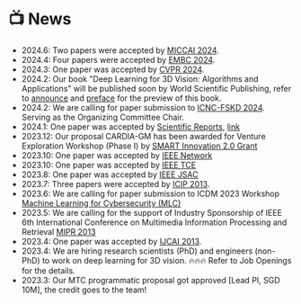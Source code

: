 # 📺 News
- 2024.6: Two papers were accepted by <a href="https://conferences.miccai.org/2024/en/">MICCAI 2024</a>.
- 2024.4: Four papers were accepted by <a href="https://embc.embs.org/2024/">EMBC 2024</a>.
- 2024.3: One paper was accepted by <a href="https://cvpr.thecvf.com/">CVPR 2024</a>.
- 2024.2: Our book "Deep Learning for 3D Vision: Algorithms and Applications" will be published soon by World Scientific Publishing, refer to <a href="https://www.worldscientific.com/worldscibooks/10.1142/13683#t=aboutBook">announce</a> and <a href="https://www.researchgate.net/publication/375467662_Deep_Learning_for_3D_Vision_Algorithms_and_Applications#fullTextFileContent">preface</a> for the preview of this book.   
- 2024.2: We are calling for paper submission to <a href="https://sse.sysu.edu.cn/icnc2024/index.htm">ICNC-FSKD 2024</a>. Serving as the Organizing Committee Chair.  
- 2024.1: One paper was accepted by <a href="https://www.nature.com/srep/">Scientific Reports</a>, <a href="https://rdcu.be/dwC0L">link</a>
- 2023.12: Our proposal CARDIA-GM has been awarded for Venture Exploration Workshop (Phase I) by <a href="https://smart.mit.edu/innovation-centre/our-program/innovation-2-0">SMART Innovation 2.0 Grant</a>
- 2023.10: One paper was accepted by <a href="https://ieeexplore.ieee.org/xpl/RecentIssue.jsp?punumber=65">IEEE Network</a> 
- 2023.10: One paper was accepted by <a href="https://ieeexplore.ieee.org/xpl/RecentIssue.jsp?punumber=30">IEEE TCE</a> 
- 2023.8: One paper was accepted by <a href="https://ieeexplore.ieee.org/xpl/RecentIssue.jsp?punumber=49">IEEE JSAC</a> 
- 2023.7: Three papers were accepted by <a href="https://2023.ieeeicip.org/">ICIP 2013</a>. 
- 2023.6: We are calling for paper submission to ICDM 2023 Workshop <a href="https://ml4cyber.github.io/23/">Machine Learning for Cybersecurity (MLC)</a>  
- 2023.5: We are calling for the support of Industry Sponsorship of IEEE 6th International Conference on Multimedia Information Processing and Retrieval <a href="http://www.ieee-mipr.org/">MIPR 2013</a>
- 2023.4: One paper was accepted by <a href="https://ijcai-23.org/">IJCAI 2013</a>. 
- 2023.4: We are hiring research scientists (PhD) and engineers (non-PhD) to work on deep learning for 3D vision. 🔥🔥🔥 Refer to Job Openings for the details. 
- 2023.3: Our MTC programmatic proposal got approved [Lead PI, SGD 10M], the credit goes to the team! 
